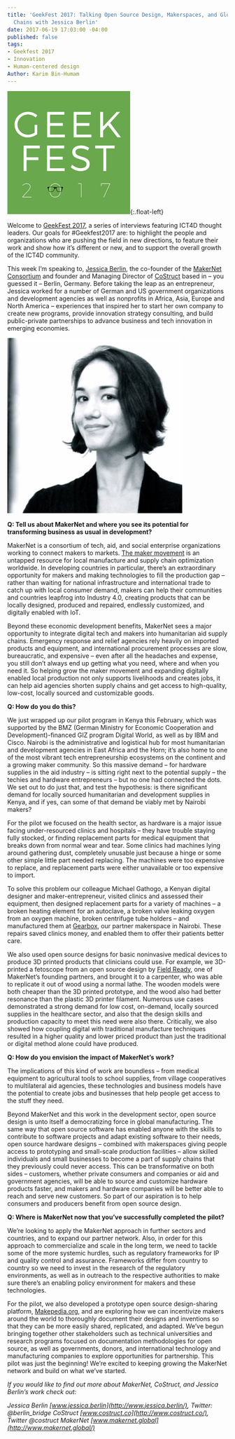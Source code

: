 ```yaml
---
title: 'GeekFest 2017: Talking Open Source Design, Makerspaces, and Global Supply
  Chains with Jessica Berlin'
date: 2017-06-19 17:03:00 -04:00
published: false
tags:
- Geekfest 2017
- Innovation
- Human-centered design
Author: Karim Bin-Humam
---
```


![geek fest logo](/uploads/geek%20fest%20smallest.jpg?download){:.float-left}

Welcome to [GeekFest 2017](https://dai-global-digital.com/tags/?tag=geekfest-2017), a series of interviews featuring ICT4D thought leaders. Our goals for #Geekfest2017 are: to highlight the people and organizations who are pushing the field in new directions, to feature their work and show how it’s different or new, and to support the overall growth of the ICT4D community.

This week I’m speaking to, [Jessica Berlin](http://www.jessica.berlin), the co-founder of the [MakerNet Consortium](http://www.makernet.global) and founder and Managing Director of [CoStruct](http://www.costruct.co) based in – you guessed it – Berlin, Germany. Before taking the leap as an entrepreneur, Jessica worked for a number of German and US government organizations and development agencies as well as nonprofits in Africa, Asia, Europe and North America – experiences that inspired her to start her own company to create new programs, provide innovation strategy consulting, and build public-private partnerships to advance business and tech innovation in emerging economies.

<!--more-->
![jessica berlin.jpg](/uploads/jessica%20berlin.jpg)


**Q: Tell us about MakerNet and where you see its potential for transforming business as usual in development?**

MakerNet is a consortium of tech, aid, and social enterprise organizations working to connect makers to markets. [The maker movement](https://en.wikipedia.org/wiki/Maker_culture) is an untapped resource for local manufacture and supply chain optimization worldwide. In developing countries in particular, there’s an extraordinary opportunity for makers and making technologies to fill the production gap – rather than waiting for national infrastructure and international trade to catch up with local consumer demand, makers can help their communities and countries leapfrog into Industry 4.0, creating products that can be locally designed, produced and repaired, endlessly customized, and digitally enabled with IoT.

Beyond these economic development benefits, MakerNet sees a major opportunity to integrate digital tech and makers into humanitarian aid supply chains. Emergency response and relief agencies rely heavily on imported products and equipment, and international procurement processes are slow, bureaucratic, and expensive – even after all the headaches and expense, you still don’t always end up getting what you need, where and when you need it. So helping grow the maker movement and expanding digitally enabled local production not only supports livelihoods and creates jobs, it can help aid agencies shorten supply chains and get access to high-quality, low-cost, locally sourced and customizable goods.

**Q: How do you do this?**

We just wrapped up our pilot program in Kenya this February, which was supported by the BMZ (German Ministry for Economic Cooperation and Development)-financed GIZ program Digital World, as well as by IBM and Cisco. Nairobi is the administrative and logistical hub for most humanitarian and development agencies in East Africa and the Horn; it’s also home to one of the most vibrant tech entrepreneurship ecosystems on the continent and a growing maker community. So this massive demand – for hardware supplies in the aid industry – is sitting right next to the potential supply – the techies and hardware entrepreneurs – but no one had connected the dots. We set out to do just that, and test the hypothesis: is there significant demand for locally sourced humanitarian and development supplies in Kenya, and if yes, can some of that demand be viably met by Nairobi makers?

For the pilot we focused on the health sector, as hardware is a major issue facing under-resourced clinics and hospitals – they have trouble staying fully stocked, or finding replacement parts for medical equipment that breaks down from normal wear and tear. Some clinics had machines lying around gathering dust, completely unusable just because a hinge or some other simple little part needed replacing. The machines were too expensive to replace, and replacement parts were either unavailable or too expensive to import.

To solve this problem our colleague Michael Gathogo, a Kenyan digital designer and maker-entrepreneur, visited clinics and assessed their equipment, then designed replacement parts for a variety of machines – a broken heating element for an autoclave, a broken valve leaking oxygen from an oxygen machine, broken centrifuge tube holders – and manufactured them at [Gearbox](http://www.gearbox.co.ke), our partner makerspace in Nairobi. These repairs saved clinics money, and enabled them to offer their patients better care.

We also used open source designs for basic noninvasive medical devices to produce 3D printed products that clinicians could use. For example, we 3D-printed a fetoscope from an open source design by [Field Ready](http://www.fieldready.org), one of MakerNet’s founding partners, and brought it to a carpenter, who was able to replicate it out of wood using a normal lathe. The wooden models were both cheaper than the 3D printed prototype, and the wood also had better resonance than the plastic 3D printer filament. Numerous use cases demonstrated a strong demand for low cost, on-demand, locally sourced supplies in the healthcare sector, and also that the design skills and production capacity to meet this need were also there. Critically, we also showed how coupling digital with traditional manufacture techniques resulted in a higher quality and lower priced product than just the traditional or digital method alone could have produced.

**Q: How do you envision the impact of MakerNet’s work?**

The implications of this kind of work are boundless – from medical equipment to agricultural tools to school supplies, from village cooperatives to multilateral aid agencies, these technologies and business models have the potential to create jobs and businesses that help people get access to the stuff they need. 

Beyond MakerNet and this work in the development sector, open source design is unto itself a democratizing force in global manufacturing. The same way that open source software has enabled anyone with the skills to contribute to software projects and adapt existing software to their needs, open source hardware designs – combined with makerspaces giving people access to prototyping and small-scale production facilities – allow skilled individuals and small businesses to become a part of supply chains that they previously could never access. This can be transformative on both sides – customers, whether private consumers and companies or aid and government agencies, will be able to source and customize hardware products faster, and makers and hardware companies will be better able to reach and serve new customers. So part of our aspiration is to help consumers and producers benefit from open source design.

**Q: Where is MakerNet now that you’ve successfully completed the pilot?**

We’re looking to apply the MakerNet approach in further sectors and countries, and to expand our partner network. Also, in order for this approach to commercialize and scale in the long term, we need to tackle some of the more systemic hurdles, such as regulatory frameworks for IP and quality control and assurance. Frameworks differ from country to country so we need to invest in the research of the regulatory environments, as well as in outreach to the respective authorities to make sure there’s an enabling policy environment for makers and these technologies.

For the pilot, we also developed a prototype open source design-sharing platform, [Makepedia.org](http://www.makepedia.org/), and are exploring how we can incentivize makers around the world to thoroughly document their designs and inventions so that they can be more easily shared, replicated, and adapted. We’ve begun bringing together other stakeholders such as technical universities and research programs focused on documentation methodologies for open source, as well as governments, donors, and international technology and manufacturing companies to explore opportunities for partnership. This pilot was just the beginning! We’re excited to keeping growing the MakerNet network and build on what we’ve started.



*If you would like to find out more about MakerNet, CoStruct, and Jessica Berlin’s work check out:*

*Jessica Berlin [www.jessica.berlin](http://www.jessica.berlin/), Twitter: @berlin_bridge* 
*CoStruct [www.costruct.co](http://www.costruct.co/), Twitter @costruct*
*MakerNet [www.makernet.global](http://www.makernet.global/)*
 